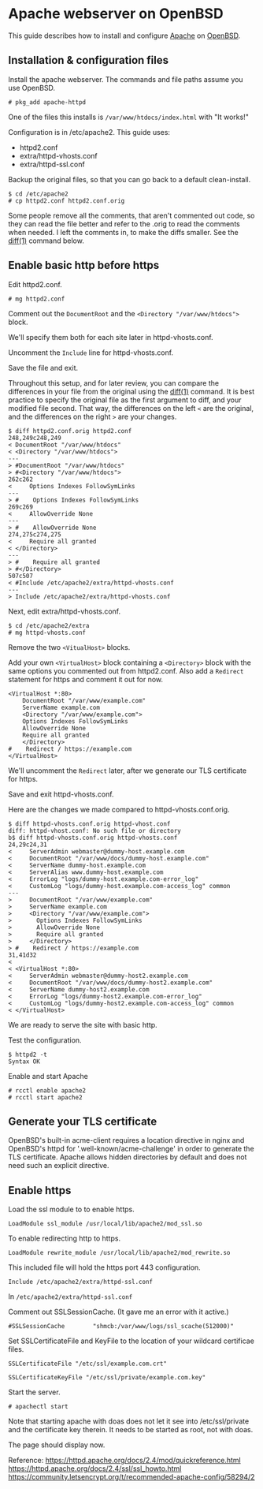 # Apache webserver on OpenBSD

This guide describes how to install and configure
[Apache](https://httpd.apache.org) on [OpenBSD](https://openbsd.org).


## Installation & configuration files

Install the apache webserver. The commands and file paths assume
you use OpenBSD.

```
# pkg_add apache-httpd
```

One of the files this installs is `/var/www/htdocs/index.html` with "It
works!"

Configuration is in /etc/apache2. This guide uses:
- httpd2.conf
- extra/httpd-vhosts.conf
- extra/httpd-ssl.conf

Backup the original files, so that you can go back to a default
clean-install.

```
$ cd /etc/apache2
# cp httpd2.conf httpd2.conf.orig
```

Some people remove all the comments, that aren't commented out code,
so they can read the file better and refer to the .orig to read the
comments when needed. I left the comments in, to make the diffs
smaller. See the [diff(1)](https://man.openbsd.org/diff) command
below.


## Enable basic http before https

Edit httpd2.conf.

```
# mg httpd2.conf
```

Comment out the `DocumentRoot` and the `<Directory "/var/www/htdocs">`
block.

We'll specify them both for each site later in httpd-vhosts.conf.

Uncomment the `Include` line for httpd-vhosts.conf.

Save the file and exit.

Throughout this setup, and for later review, you can compare the
differences in your file from the original using the
[diff(1)](https://man.openbsd.org/diff) command.  It is best practice
to specify the original file as the first argument to diff, and your
modified file second. That way, the differences on the left `<` are
the original, and the differences on the right `>` are your changes.

```
$ diff httpd2.conf.orig httpd2.conf 
248,249c248,249
< DocumentRoot "/var/www/htdocs"
< <Directory "/var/www/htdocs">
---
> #DocumentRoot "/var/www/htdocs"
> #<Directory "/var/www/htdocs">
262c262
<     Options Indexes FollowSymLinks
---
> #    Options Indexes FollowSymLinks
269c269
<     AllowOverride None
---
> #    AllowOverride None
274,275c274,275
<     Require all granted
< </Directory>
---
> #    Require all granted
> #</Directory>
507c507
< #Include /etc/apache2/extra/httpd-vhosts.conf
---
> Include /etc/apache2/extra/httpd-vhosts.conf
```


Next, edit extra/httpd-vhosts.conf.

```
$ cd /etc/apache2/extra
# mg httpd-vhosts.conf
```


Remove the two `<VitualHost>` blocks.

Add your own `<VirtualHost>` block containing a `<Directory>` block
with the same options you commented out from httpd2.conf. Also add a
`Redirect` statement for https and comment it out for now.

```
<VirtualHost *:80>
    DocumentRoot "/var/www/example.com"
    ServerName example.com
    <Directory "/var/www/example.com">
	Options Indexes FollowSymLinks
	AllowOverride None
	Require all granted
    </Directory>
#    Redirect / https://example.com
</VirtualHost>
```

We'll uncomment the `Redirect` later, after we generate our TLS
certificate for https.

Save and exit httpd-vhosts.conf.

Here are the changes we made compared to httpd-vhosts.conf.orig.

```
$ diff httpd-vhosts.conf.orig httpd-vhost.conf
diff: httpd-vhost.conf: No such file or directory
b$ diff httpd-vhosts.conf.orig httpd-vhosts.conf
24,29c24,31
<     ServerAdmin webmaster@dummy-host.example.com
<     DocumentRoot "/var/www/docs/dummy-host.example.com"
<     ServerName dummy-host.example.com
<     ServerAlias www.dummy-host.example.com
<     ErrorLog "logs/dummy-host.example.com-error_log"
<     CustomLog "logs/dummy-host.example.com-access_log" common
---
>     DocumentRoot "/var/www/example.com"
>     ServerName example.com
>     <Directory "/var/www/example.com">
>       Options Indexes FollowSymLinks
>       AllowOverride None
>       Require all granted
>     </Directory>
> #    Redirect / https://example.com
31,41d32
< 
< <VirtualHost *:80>
<     ServerAdmin webmaster@dummy-host2.example.com
<     DocumentRoot "/var/www/docs/dummy-host2.example.com"
<     ServerName dummy-host2.example.com
<     ErrorLog "logs/dummy-host2.example.com-error_log"
<     CustomLog "logs/dummy-host2.example.com-access_log" common
< </VirtualHost>
```

We are ready to serve the site with basic http.

Test the configuration.

```
$ httpd2 -t
Syntax OK
```

Enable and start Apache

```
# rcctl enable apache2
# rcctl start apache2
```


## Generate your TLS certificate

OpenBSD's built-in acme-client requires a location directive in nginx
and OpenBSD's httpd for '.well-known/acme-challenge' in order to
generate the TLS certificate. Apache allows hidden directories by
default and does not need such an explicit directive.



## Enable https

Load the ssl module to to enable https.
```
LoadModule ssl_module /usr/local/lib/apache2/mod_ssl.so
```

To enable redirecting http to https.
```
LoadModule rewrite_module /usr/local/lib/apache2/mod_rewrite.so
```


This included file will hold the https port 443 configuration.
```
Include /etc/apache2/extra/httpd-ssl.conf
```



In ```/etc/apache2/extra/httpd-ssl.conf```

Comment out SSLSessionCache. (It gave me an error with it active.)
```
#SSLSessionCache        "shmcb:/var/www/logs/ssl_scache(512000)"
```

Set SSLCertificateFile and KeyFile to the location of your wildcard
certificae files.

```
SSLCertificateFile "/etc/ssl/example.com.crt"
```

```
SSLCertificateKeyFile "/etc/ssl/private/example.com.key"
```


Start the server.

```
# apachectl start
```

Note that starting apache with doas does not let it see into
/etc/ssl/private and the certificate key therein. It needs to be started
as root, not with doas.

The page should display now.

Reference:
https://httpd.apache.org/docs/2.4/mod/quickreference.html
https://httpd.apache.org/docs/2.4/ssl/ssl_howto.html
https://community.letsencrypt.org/t/recommended-apache-config/58294/2
